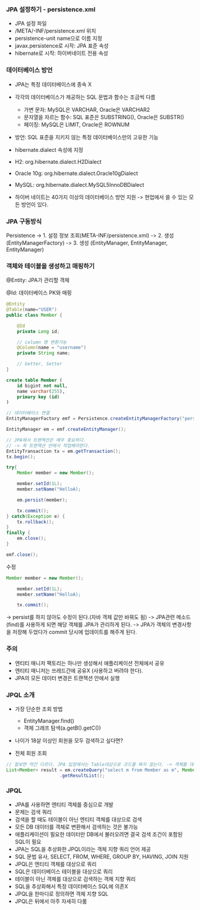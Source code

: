 ### JPA 설정하기 - persistence.xml

- JPA 설정 파일
- /META/-INF/persistence.xml 위치
- persistence-unit name으로 이름 지정
- javax.persistence로 시작: JPA 표준 속성
- hibernate로 시작: 하이버네이트 전용 속성

### 데이터베이스 방언

- JPA는 특정 데이터베이스에 종속 X
- 각각의 데이터베이스가 제공하는 SQL 문법과 함수는 조금씩 다름
  - 가변 문자: MySQL은 VARCHAR, Oracle은 VARCHAR2
  - 문자열을 자르는 함수: SQL 표준은 SUBSTRING(), Oracle은 SUBSTR()
  - 페이징: MySQL은 LIMIT, Oracle은 ROWNUM
- 방언: SQL 표준을 지키지 않는 특정 데이터베이스만의 고유한 기능

- hibernate.dialect 속성에 지정
- H2: org.hibernate.dialect.H2Dialect
- Oracle 10g: org.hibernate.dialect.Oracle10gDialect
- MySQL: org.hibernate.dialect.MySQL5InnoDBDialect
- 하이버 네이트는 40가지 이상의 데이터베이스 방언 지원
  -> 현업에서 쓸 수 있는 모든 방언이 있다.

### JPA 구동방식

Persistence
-> 1. 설정 정보 조회(META-INF/persistence.xml)
-> 2. 생성 (EntityManagerFactory)
-> 3. 생성 (EntityManager, EntityManager, EntityManager)

### 객체와 테이블을 생성하고 매핑하기

@Entity: JPA가 관리할 객체

@Id: 데이터베이스 PK와 매핑

```java
@Entity
@Table(name="USER")
public class Member {

    @Id
    private Long id;

    // column 명 변환가능
    @Column(name = "username")
    private String name;

    // Getter, Setter
}
```

```sql
create table Member (
    id bigint not null,
    name varchar(255),
    primary key (id)
)
```

```java
// 데이터베이스 연결
EntityManagerFactory emf = Persistence.createEntityManagerFactory("persistenceUnitName");

EntityManager em = emf.createEntityManager();

// JPA에서 트랜잭션은 매우 중요하다.
// -> 꼭 트랜잭션 안에서 작업해야한다.
EntityTransaction tx = em.getTransaction();
tx.begin();

try{
    Member member = new Member();

    member.setId(1L);
    member.setName("HelloA);

    em.persist(member);

    tx.commit();
} catch(Exception e) {
    tx.rollback();
}
finally {
    em.close();
}

emf.close();
```

수정

```java
Member member = new Member();

    member.setId(1L);
    member.setName("HelloA);

    tx.commit();
```

-> persist를 하지 않아도 수정이 된다.(자바 객체 값만 바꿔도 됨)
-> JPA관련 메소드(find)를 사용하게 되면 해당 객체를 JPA가 관리하게 된다.
-> JPA가 객체의 변경사항을 저장해 두었다가 commit 당시에 업데이트를 해주게 된다.

### 주의

- 엔티티 매니저 팩토리는 하나만 생성해서 애플리케이션 전체에서 공유
- 엔티티 매니저는 쓰레드간에 공유X (사용하고 버려야 한다).
- JPA의 모든 데이터 변경은 트랜잭션 안에서 실행

### JPQL 소개

- 가장 단순한 조회 방법
  - EntityManager.find()
  - 객체 그래프 탐색(a.getB().getC())
- 나이가 18살 이상인 회원을 모두 검색하고 싶다면?

- 전체 회원 조회

```java
// 잘보면 약간 다르다. JPA 입장에서는 Table대상으로 코드를 짜지 않는다. -> 객체를 대상으로 함(객체지향 Query)
List<Member> result = em.createQuery("select m from Member as m", Member.class)
                    .getResultList();
```

### JPQL

- JPA를 사용하면 엔티티 객체를 중심으로 개발
- 문제는 검색 쿼리
- 검색을 할 때도 테이블이 아닌 엔티티 객체를 대상으로 검색
- 모든 DB 데이터를 객체로 변환해서 검색하는 것은 불가능
- 애플리케이션이 필요한 데이터만 DB에서 불러오려면 결국 검색 조건이 포함된 SQL이 필요
- JPA는 SQL을 추상화한 JPQL이라는 객체 지향 쿼리 언어 제공
- SQL 문법 유사, SELECT, FROM, WHERE, GROUP BY, HAVING, JOIN 지원
- JPQL은 엔티티 객체를 대상으로 쿼리
- SQL은 데이터베이스 테이블을 대상으로 쿼리
- 테이블이 아닌 객체를 대상으로 검색하는 객체 지향 쿼리
- SQL을 추상화해서 특정 데이터베이스 SQL에 의존X
- JPQL을 한마디로 정의하면 객체 지향 SQL
- JPQL은 뒤에서 아주 자세히 다룸
